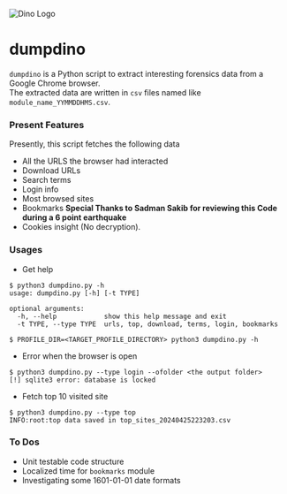 ![Dino Logo](assets/dino_logo.png)  
# dumpdino

`dumpdino` is a Python script to extract interesting forensics data from a Google Chrome browser.   
The extracted data are written in `csv` files named like `module_name_YYMMDDHMS.csv`.  
### Present Features 
Presently, this script fetches the following data 
- All the URLS the browser had interacted 
- Download URLs 
- Search terms 
- Login info 
- Most browsed sites
- Bookmarks **Special Thanks to Sadman Sakib for reviewing this Code during a 6 point earthquake**
- Cookies insight (No decryption).
### Usages  
- Get help
```commandline
$ python3 dumpdino.py -h
usage: dumpdino.py [-h] [-t TYPE]

optional arguments:
  -h, --help            show this help message and exit
  -t TYPE, --type TYPE  urls, top, download, terms, login, bookmarks

$ PROFILE_DIR=<TARGET_PROFILE_DIRECTORY> python3 dumpdino.py -h

```
- Error when the browser is open 
```commandline
$ python3 dumpdino.py --type login --ofolder <the output folder>
[!] sqlite3 error: database is locked
```
- Fetch top 10 visited site 
```commandline
$ python3 dumpdino.py --type top
INFO:root:top data saved in top_sites_20240425223203.csv
```

### To Dos
- Unit testable code structure 
- Localized time for `bookmarks` module
- Investigating some 1601-01-01 date formats
